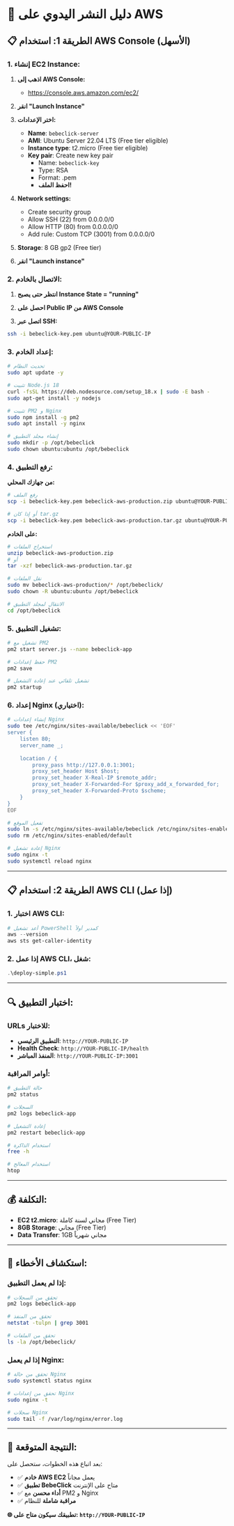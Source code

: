 # 🚀 دليل النشر اليدوي على AWS

## 📋 **الطريقة 1: استخدام AWS Console (الأسهل)**

### **1. إنشاء EC2 Instance:**

1. **اذهب إلى AWS Console:**
   - https://console.aws.amazon.com/ec2/

2. **انقر "Launch Instance"**

3. **اختر الإعدادات:**
   - **Name**: `bebeclick-server`
   - **AMI**: Ubuntu Server 22.04 LTS (Free tier eligible)
   - **Instance type**: t2.micro (Free tier eligible)
   - **Key pair**: Create new key pair
     - Name: `bebeclick-key`
     - Type: RSA
     - Format: .pem
     - **احفظ الملف!**

4. **Network settings:**
   - Create security group
   - Allow SSH (22) from 0.0.0.0/0
   - Allow HTTP (80) from 0.0.0.0/0
   - Add rule: Custom TCP (3001) from 0.0.0.0/0

5. **Storage**: 8 GB gp2 (Free tier)

6. **انقر "Launch instance"**

### **2. الاتصال بالخادم:**

1. **انتظر حتى يصبح Instance State = "running"**

2. **احصل على Public IP من AWS Console**

3. **اتصل عبر SSH:**
```bash
ssh -i bebeclick-key.pem ubuntu@YOUR-PUBLIC-IP
```

### **3. إعداد الخادم:**

```bash
# تحديث النظام
sudo apt update -y

# تثبيت Node.js 18
curl -fsSL https://deb.nodesource.com/setup_18.x | sudo -E bash -
sudo apt-get install -y nodejs

# تثبيت PM2 و Nginx
sudo npm install -g pm2
sudo apt install -y nginx

# إنشاء مجلد التطبيق
sudo mkdir -p /opt/bebeclick
sudo chown ubuntu:ubuntu /opt/bebeclick
```

### **4. رفع التطبيق:**

**من جهازك المحلي:**
```bash
# رفع الملف
scp -i bebeclick-key.pem bebeclick-aws-production.zip ubuntu@YOUR-PUBLIC-IP:~/

# أو إذا كان tar.gz
scp -i bebeclick-key.pem bebeclick-aws-production.tar.gz ubuntu@YOUR-PUBLIC-IP:~/
```

**على الخادم:**
```bash
# استخراج الملفات
unzip bebeclick-aws-production.zip
# أو
tar -xzf bebeclick-aws-production.tar.gz

# نقل الملفات
sudo mv bebeclick-aws-production/* /opt/bebeclick/
sudo chown -R ubuntu:ubuntu /opt/bebeclick

# الانتقال لمجلد التطبيق
cd /opt/bebeclick
```

### **5. تشغيل التطبيق:**

```bash
# تشغيل مع PM2
pm2 start server.js --name bebeclick-app

# حفظ إعدادات PM2
pm2 save

# تشغيل تلقائي عند إعادة التشغيل
pm2 startup
```

### **6. إعداد Nginx (اختياري):**

```bash
# إنشاء إعدادات Nginx
sudo tee /etc/nginx/sites-available/bebeclick << 'EOF'
server {
    listen 80;
    server_name _;
    
    location / {
        proxy_pass http://127.0.0.1:3001;
        proxy_set_header Host $host;
        proxy_set_header X-Real-IP $remote_addr;
        proxy_set_header X-Forwarded-For $proxy_add_x_forwarded_for;
        proxy_set_header X-Forwarded-Proto $scheme;
    }
}
EOF

# تفعيل الموقع
sudo ln -s /etc/nginx/sites-available/bebeclick /etc/nginx/sites-enabled/
sudo rm /etc/nginx/sites-enabled/default

# إعادة تشغيل Nginx
sudo nginx -t
sudo systemctl reload nginx
```

---

## 📋 **الطريقة 2: استخدام AWS CLI (إذا عمل)**

### **1. اختبار AWS CLI:**
```powershell
# أعد تشغيل PowerShell كمدير أولاً
aws --version
aws sts get-caller-identity
```

### **2. إذا عمل AWS CLI، شغل:**
```powershell
.\deploy-simple.ps1
```

---

## 🔍 **اختبار التطبيق:**

### **URLs للاختبار:**
- **التطبيق الرئيسي**: `http://YOUR-PUBLIC-IP`
- **Health Check**: `http://YOUR-PUBLIC-IP/health`
- **المنفذ المباشر**: `http://YOUR-PUBLIC-IP:3001`

### **أوامر المراقبة:**
```bash
# حالة التطبيق
pm2 status

# السجلات
pm2 logs bebeclick-app

# إعادة التشغيل
pm2 restart bebeclick-app

# استخدام الذاكرة
free -h

# استخدام المعالج
htop
```

---

## 💰 **التكلفة:**

- **EC2 t2.micro**: مجاني لسنة كاملة (Free Tier)
- **8GB Storage**: مجاني (Free Tier)
- **Data Transfer**: 1GB مجاني شهرياً

---

## 🚨 **استكشاف الأخطاء:**

### **إذا لم يعمل التطبيق:**
```bash
# تحقق من السجلات
pm2 logs bebeclick-app

# تحقق من المنفذ
netstat -tulpn | grep 3001

# تحقق من الملفات
ls -la /opt/bebeclick/
```

### **إذا لم يعمل Nginx:**
```bash
# تحقق من حالة Nginx
sudo systemctl status nginx

# تحقق من إعدادات Nginx
sudo nginx -t

# سجلات Nginx
sudo tail -f /var/log/nginx/error.log
```

---

## 🎉 **النتيجة المتوقعة:**

بعد اتباع هذه الخطوات، ستحصل على:

- ✅ **خادم AWS EC2** يعمل مجاناً
- ✅ **تطبيق BebeClick** متاح على الإنترنت
- ✅ **أداء محسن** مع PM2 و Nginx
- ✅ **مراقبة شاملة** للنظام

**🌐 تطبيقك سيكون متاح على: `http://YOUR-PUBLIC-IP`**
